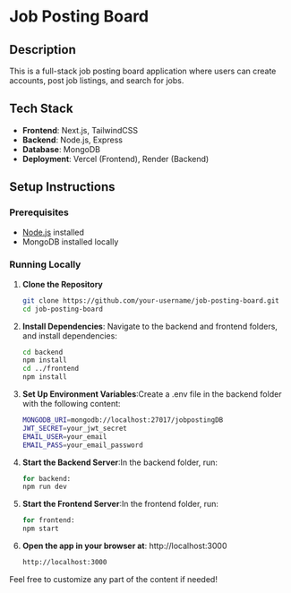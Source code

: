 # Job Posting Board

## Description
This is a full-stack job posting board application where users can create accounts, post job listings, and search for jobs.

## Tech Stack
- **Frontend**: Next.js, TailwindCSS
- **Backend**: Node.js, Express
- **Database**: MongoDB
- **Deployment**: Vercel (Frontend), Render (Backend)

## Setup Instructions

### Prerequisites
- [Node.js](https://nodejs.org/) installed
- MongoDB installed locally

### Running Locally

1. **Clone the Repository**
   ```bash
   git clone https://github.com/your-username/job-posting-board.git
   cd job-posting-board

2. **Install Dependencies**:
Navigate to the backend and frontend folders, and install dependencies:
    ```bash
    cd backend
    npm install
    cd ../frontend
    npm install

3. **Set Up Environment Variables**:Create a .env file in the backend folder with the following content:
   ```bash
   MONGODB_URI=mongodb://localhost:27017/jobpostingDB
   JWT_SECRET=your_jwt_secret
   EMAIL_USER=your_email
   EMAIL_PASS=your_email_password

4. **Start the Backend Server**:In the backend folder, run:
   ```bash
   for backend:
   npm run dev

6. **Start the Frontend Server**:In the frontend folder, run:
   ```bash
   for frontend:
   npm start

7. **Open the app in your browser at**: http://localhost:3000
   ```bash
   http://localhost:3000
   
Feel free to customize any part of the content if needed!



